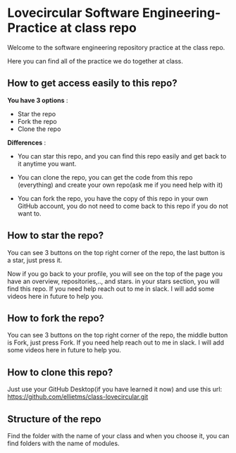# Lovecircular Software Engineering-Practice at class repo 


Welcome to the software engineering repository practice at the class repo.

Here you can find all of the practice we do together at class.


## How to get access easily to this repo?

**You have 3 options** :

* Star the repo
* Fork the repo
* Clone the repo


**Differences** :

* You can star this repo, and you can find this repo easily and get back to it anytime you want.

* You can clone the repo, you can get the code from this repo (everything) and create your own repo(ask me if you need help with it)

* You can  fork the repo, you have the copy of this repo in your own GitHub account, you do not need to come back to this repo if you do not want to.


## How to  star the repo?

You can see 3 buttons on the top right corner of the repo, the last button is a star, just press it.

Now if you go back to your profile, you will see on the top of the page you have an overview, repositories,.., and stars.
in your stars section, you will find this repo.
If you need help reach out to me in slack.
I will add some videos here in future to help you.

## How to fork the repo?

You can see 3 buttons on the top right corner of the repo, the middle button is Fork, just press Fork.
If you need help reach out to me in slack.
I will add some videos here in future to help you.

## How to clone this repo?

Just use your GitHub Desktop(if you have learned it now) and use this url: https://github.com/ellietms/class-lovecircular.git 


## Structure of the repo

Find the folder with the name of your class and when you choose it, you can find folders with the name of modules.

